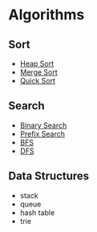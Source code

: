 # Algorithms

## Sort
- [Heap Sort](sort/heapsort.md)
- [Merge Sort](sort/mergesort.md)
- [Quick Sort](sort/quicksort.md)

## Search
- [Binary Search](search/binary-search.md)
- [Prefix Search](search/trie-prefix-search.md)
- [BFS](search/breath-first-search.md)
- [DFS](search/breath-first-search.md)

## Data Structures
- stack
- queue
- hash table
- trie
